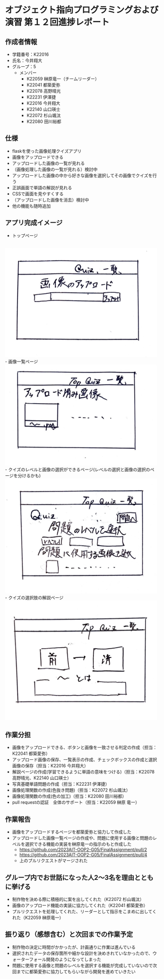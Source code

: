 # オブジェクト指向プログラミングおよび演習 第１２回進捗レポート

## 作成者情報

- 学籍番号：K22016
- 氏名：今井翔大
- グループ：5
  - メンバー
    - K22059 榊原竜一（チームリーダー）
    - K22041 都築愛弥
    - K22078 高野晴光
    - K22231 伊澤捷
    - K22016 今井翔大
    - K22140 山口瑛士
    - K22072 杉山颯汰
    - K22080 田川裕都
## 仕様

- flaskを使った画像処理クイズアプリ
- 画像をアップロードできる
- アップロードした画像の一覧が見れる
- （画像処理した画像の一覧が見れる）検討中
- アップロードした画像の中から好きな画像を選択してその画像でクイズを行う
- 正誤画面で単語の解説が見れる
- CSSで画面を見やすくする
- （アップロードした画像を消去）検討中
- 他の機能も随時追加

## アプリ完成イメージ

- トップページ
<br>
<img src="Images/画像アップロード.jpg" width="500">
- 画像一覧ページ
<br>
<img src="Images/画像一覧.jpg" width="500">
- クイズのレベルと画像の選択ができるページ(レベルの選択と画像の選択のページを分けるかも)
<br>
<img src="Images/問題選択.jpg" width="500">
- クイズの選択肢の解説ページ
<br>
<img src="Images/解説.jpg" width="500">

## 作業分担

- 画像をアップロードできる、ボタンと画像を一致させる判定の作成（担当：K22041 都築愛弥）
- アップロード画像の保存、一覧表示の作成、チェックボックスの作成と選択画像の保存（担当：K22016 今井翔大）
- 解説ページの作成(学習できるように単語の意味をつける)（担当：K22078 高野晴光、K22140 山口瑛士）
- 写真基礎単語問題の作成（担当：K22231 伊澤捷）
- 画像処理関数の作成(色抜き問題)（担当：K22072 杉山颯汰）
- 画像処理関数の作成(色の加工)（担当：K22080 田川裕都）
- pull requestの認証　全体のサポート（担当：K22059 榊原 竜一）


## 作業報告

- 画像をアップロードするページを都築愛弥と協力して作成した
- アップロードした画像一覧ページの作成や、問題に使用する画像と問題のレベルを選択できる機能の実装を榊原竜一の指示のもと作成した
  - https://github.com/2023AIT-OOP2-G05/FinalAssignment/pull/2
  - https://github.com/2023AIT-OOP2-G05/FinalAssignment/pull/4
  - 上のプルリクエストがマージされた

## グループ内でお世話になった人2〜3名を理由とともに挙げる

- 制作物を決める際に積極的に案を出してくれた（K22072 杉山颯汰）
- 画像のアップロード機能の実装に協力してくれた（K22041 都築愛弥）
- プルリクエストを処理してくれた、リーダーとして指示をこまめに出してくれた（K22059 榊原竜一）

## 振り返り（感想含む）と次回までの作業予定

- 制作物の決定に時間がかかったが、計画通りに作業は進んでいる
- 選択されたデータの保存箇所や細かな設計を決めきれていなかったので、ウォーターフォール開発のようになってしまった
- 問題に使用する画像と問題のレベルを選択する機能が完成していないので次回までに都築愛弥に協力してもらいながら開発を進めていきたい

